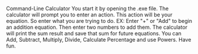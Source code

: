 Command-Line Calculator
You start it by opening the .exe file.
The calculator will prompt you to enter an action.
This action will be your equation. So enter what you are trying to do.
EX: Enter "+" or "Add" to begin an addition equation.
Then enter two numbers to add them.
The calculator will print the sum result and save that sum for future equations.
You can Add, Subtract, Multiply, Divide, Calculate Percentage and use Powers.
Have fun.
